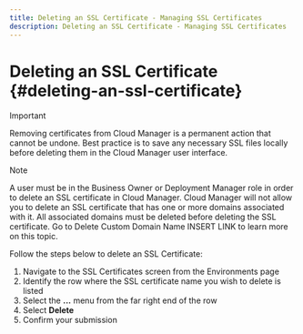```yaml
---
title: Deleting an SSL Certificate - Managing SSL Certificates
description: Deleting an SSL Certificate - Managing SSL Certificates
---
```


# Deleting an SSL Certificate {#deleting-an-ssl-certificate}

>[!IMPORTANT]
>Removing certificates from Cloud Manager is a permanent action that cannot be undone. Best practice is to save any necessary SSL files locally before deleting them in the Cloud Manager user interface.

>[!NOTE]
>A user must be in the Business Owner or Deployment Manager role in order to delete an SSL certificate in Cloud Manager. Cloud Manager will not allow you to delete an SSL certificate that has one or more domains associated with it.  All associated domains must be deleted before deleting the SSL certificate. Go to Delete Custom Domain Name INSERT LINK to learn more on this topic.

Follow the steps below to delete an SSL Certificate:

1. Navigate to the SSL Certificates screen from the Environments page
1. Identify the row where the SSL certificate name you wish to delete is listed
1. Select the **...** menu from the far right end of the row
1. Select **Delete** 
1. Confirm your submission

